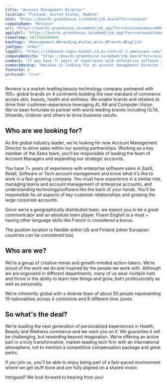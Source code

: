 ```yaml
---
title: "Account Management Director"
location: "Finland, United States, Remote"
host: "https://boards.greenhouse.io/embed/job_board?for=revieve"
companyName: "Revieve"
url: "https://boards.greenhouse.io/embed/job_app?for=revieve&token=4009889004"
applyUrl: "https://boards.greenhouse.io/embed/job_app?for=revieve&token=4009889004#app"
timestamp: 1617926400000
hashtags: "#management,#branding,#sales,#css,#French,#English"
jobType: "other"
logoUrl: "https://jobboard-logos-bucket.s3.eu-central-1.amazonaws.com/revieve"
companyWebsite: "https://boards.greenhouse.io/embed/job_board?for=revieve"
summary: "If you have 7+ years of experience with enterprise software sales in SaaS, Retail, Software or Tech account management and know what it's like to work in a fast-growing company, Revieve is looking for someone with your skillset."
summaryBackup: "Revieve is looking for an account management director that has experience in: #management, #branding, #sales."
featured: 6
archived: "true"
---
```


Revieve is a market-leading beauty-technology company partnered with 100+ global brands on 4 continents building the new standard of commerce across skin, beauty, health and wellness. We enable brands and retailers to drive their customer-experience leveraging AI, AR and Computer-Vision. We've been fortunate to partner with world-leading brands including ULTA, Shiseido, Unilever and others to drive business results.

## Who are we looking for?

As the global industry leader, we're looking for new Account Management Director to drive sales within our existing partnerships. Working as a key member of the Sales team, you’ll be responsible of leading the team of Account Managers and expanding our strategic accounts.

You have 7+ years of experience with enterprise software sales in SaaS, Retail, Software or Tech account management and know what it's like to work in a fast-growing company. You must have experience in a similar role, managing teams and account management of enterprise accounts, and understanding technology/software like the back of your hands. You’ll be responsible for all aspects of key customer relationships and growing the large corporate accounts.

Since we’re a geographically distributed team, we expect you to be a great communicator and an absolute team player. Fluent English is a must + having other language skills like French is considered a bonus.

The position location is flexible within US and Finland (other European countries can be considered too).

## Who are we?

We’re a group of creative minds and growth-minded action-takers. We’re proud of the work we do and inspired by the people we work with. Although we are organized in different departments, many of us wear multiple hats and thrive in the ability to learn new things and grow, both professionally as well as personally.

We’re inherently global with a diverse team of about 50 people representing 19 nationalities across 4 continents and 8 different time zones.

## So what's the deal?

We’re leading the next generation of personalized experiences in Health, Beauty and Wellness commerce and we want you on it. We guarantee it will be challenging, but rewarding beyond imagination. We’re offering an active part in a truly transformative, market-leading tech firm with an international atmosphere, not to mention a competitive compensation package and great perks.

If you join us, you'll be able to enjoy being part of a fast-paced environment where we get stuff done and are fully aligned on a shared vision.

Intrigued? We look forward to hearing from you!
